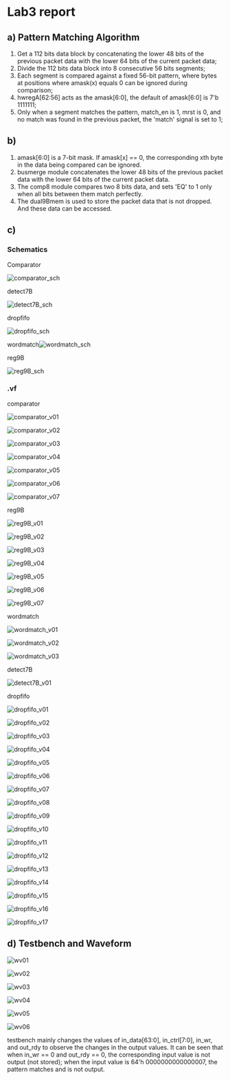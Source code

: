 # Lab3 report

## a) Pattern Matching Algorithm 

1. Get a 112 bits data block by concatenating the lower 48 bits of the previous packet data with the lower 64 bits of the current packet data;
2. Divide the 112 bits data block into 8 consecutive 56 bits segments;
3. Each segment is compared against a fixed 56-bit pattern, where bytes at positions where amask(x) equals 0 can be ignored during comparison;
4. hwregA[62:56] acts as the amask[6:0], the default of amask[6:0] is 7'b 1111111;
5. Only when a segment matches the pattern, match_en is 1, mrst is 0, and no match was found in the previous packet, the 'match' signal is set to 1;



## b)

1. amask[6:0] is a 7-bit mask. If amask[x] == 0, the corresponding xth byte in the data being compared can be ignored.
2. busmerge module concatenates the lower 48 bits of the previous packet data with the lower 64 bits of the current packet data.
3. The comp8 module compares two 8 bits data, and sets 'EQ' to 1 only when all bits between them match perfectly.
4. The dual9Bmem is used to store the packet data that is not dropped. And these data can be accessed.

## c)

### Schematics

Comparator

![comparator_sch](./Pictures/comparator_sch.png)

detect7B

![detect7B_sch](./Pictures/detect7B_sch.png)

dropfifo

![dropfifo_sch](./Pictures/dropfifo_sch.png)

wordmatch![wordmatch_sch](./Pictures/wordmatch_sch.png)

reg9B

![reg9B_sch](./Pictures/reg9B_sch.png)

### .vf

comparator

![comparator_v01](./Pictures/comparator_v01.png)

![comparator_v02](./Pictures/comparator_v02.png)

![comparator_v03](./Pictures/comparator_v03.png)

![comparator_v04](./Pictures/comparator_v04.png)

![comparator_v05](./Pictures/comparator_v05.png)

![comparator_v06](./Pictures/comparator_v06.png)

![comparator_v07](./Pictures/comparator_v07.png)

reg9B

![reg9B_v01](./Pictures/reg9B_v01.png)

![reg9B_v02](./Pictures/reg9B_v02.png)

![reg9B_v03](./Pictures/reg9B_v03.png)

![reg9B_v04](./Pictures/reg9B_v04.png)

![reg9B_v05](./Pictures/reg9B_v05.png)

![reg9B_v06](./Pictures/reg9B_v06.png)

![reg9B_v07](./Pictures/reg9B_v07.png)

wordmatch

![wordmatch_v01](./Pictures/wordmatch_v01.png)

![wordmatch_v02](./Pictures/wordmatch_v02.png)

![wordmatch_v03](./Pictures/wordmatch_v03.png)

detect7B

![detect7B_v01](./Pictures/detect7B_v01.png)

dropfifo

![dropfifo_v01](./Pictures/dropfifo_v01.png)

![dropfifo_v02](./Pictures/dropfifo_v02.png)

![dropfifo_v03](./Pictures/dropfifo_v03.png)

![dropfifo_v04](./Pictures/dropfifo_v04.png)

![dropfifo_v05](./Pictures/dropfifo_v05.png)

![dropfifo_v06](./Pictures/dropfifo_v06.png)

![dropfifo_v07](./Pictures/dropfifo_v07.png)

![dropfifo_v08](./Pictures/dropfifo_v08.png)

![dropfifo_v09](./Pictures/dropfifo_v09.png)

![dropfifo_v10](./Pictures/dropfifo_v10.png)

![dropfifo_v11](./Pictures/dropfifo_v11.png)

![dropfifo_v12](./Pictures/dropfifo_v12.png)

![dropfifo_v13](./Pictures/dropfifo_v13.png)

![dropfifo_v14](./Pictures/dropfifo_v14.png)

![dropfifo_v15](./Pictures/dropfifo_v15.png)

![dropfifo_v16](./Pictures/dropfifo_v16.png)

![dropfifo_v17](./Pictures/dropfifo_v17.png)

## d) Testbench and Waveform

![wv01](./Pictures/wv01.png)

![wv02](./Pictures/wv02.png)

![wv03](./Pictures/wv03.png)

![wv04](./Pictures/wv04.png)

![wv05](./Pictures/wv05.png)

![wv06](./Pictures/wv06.png)

testbench mainly changes the values of in_data[63:0], in_ctrl[7:0], in_wr, and out_rdy to observe the changes in the output values. It can be seen that when in_wr == 0 and out_rdy == 0, the corresponding input value is not output (not stored); when the input value is 64'h 0000000000000007, the pattern matches and is not output.
